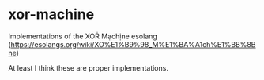# xor-machine
Implementations of the XOṘ Mạchịne esolang (https://esolangs.org/wiki/XO%E1%B9%98_M%E1%BA%A1ch%E1%BB%8Bne)  <br>

At least I think these are proper implementations.
